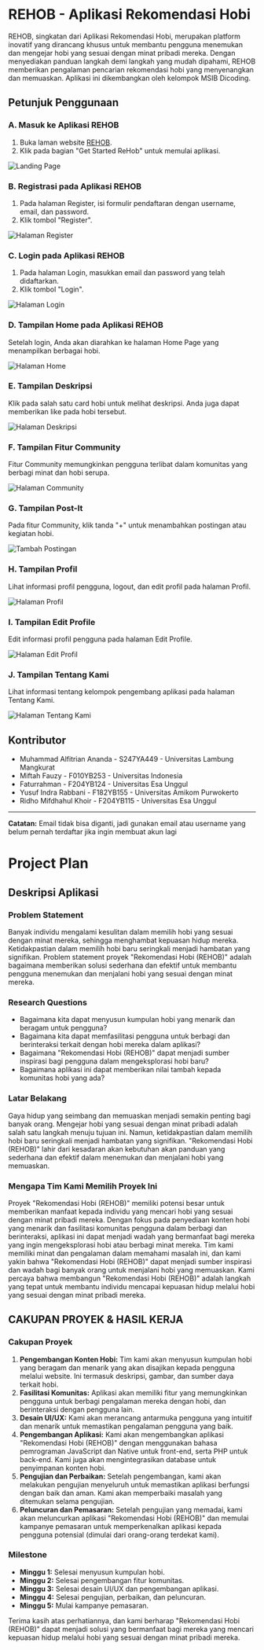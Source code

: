 ﻿# REHOB - Aplikasi Rekomendasi Hobi

REHOB, singkatan dari Aplikasi Rekomendasi Hobi, merupakan platform inovatif yang dirancang khusus untuk membantu pengguna menemukan dan mengejar hobi yang sesuai dengan minat pribadi mereka. Dengan menyediakan panduan langkah demi langkah yang mudah dipahami, REHOB memberikan pengalaman pencarian rekomendasi hobi yang menyenangkan dan memuaskan. Aplikasi ini dikembangkan oleh kelompok MSIB Dicoding.

## Petunjuk Penggunaan

### A. Masuk ke Aplikasi REHOB

1. Buka laman website [REHOB](https://rehob.000webhostapp.com).
2. Klik pada bagian "Get Started ReHob" untuk memulai aplikasi.

![Landing Page](screenshots/landing_page.png)

### B. Registrasi pada Aplikasi REHOB

1. Pada halaman Register, isi formulir pendaftaran dengan username, email, dan password.
2. Klik tombol "Register".

![Halaman Register](screenshots/register.png)

### C. Login pada Aplikasi REHOB

1. Pada halaman Login, masukkan email dan password yang telah didaftarkan.
2. Klik tombol "Login".

![Halaman Login](screenshots/login.png)

### D. Tampilan Home pada Aplikasi REHOB

Setelah login, Anda akan diarahkan ke halaman Home Page yang menampilkan berbagai hobi.

![Halaman Home](screenshots/home.png)

### E. Tampilan Deskripsi

Klik pada salah satu card hobi untuk melihat deskripsi. Anda juga dapat memberikan like pada hobi tersebut.

![Halaman Deskripsi](screenshots/deskripsi.png)

### F. Tampilan Fitur Community

Fitur Community memungkinkan pengguna terlibat dalam komunitas yang berbagi minat dan hobi serupa.

![Halaman Community](screenshots/community.png)

### G. Tampilan Post-It

Pada fitur Community, klik tanda "+" untuk menambahkan postingan atau kegiatan hobi.

![Tambah Postingan](screenshots/post_it.png)

### H. Tampilan Profil

Lihat informasi profil pengguna, logout, dan edit profil pada halaman Profil.

![Halaman Profil](screenshots/profil.png)

### I. Tampilan Edit Profile

Edit informasi profil pengguna pada halaman Edit Profile.

![Halaman Edit Profil](screenshots/edit_profil.png)

### J. Tampilan Tentang Kami

Lihat informasi tentang kelompok pengembang aplikasi pada halaman Tentang Kami.

![Halaman Tentang Kami](screenshots/tentang_kami.png)

## Kontributor

- Muhammad Alfitrian Ananda - S247YA449 - Universitas Lambung Mangkurat
- Miftah Fauzy - F010YB253 - Universitas Indonesia
- Faturrahman - F204YB124 - Universitas Esa Unggul
- Yusuf Indra Rabbani - F182YB155 - Universitas Amikom Purwokerto
- Ridho Mifdhahul Khoir - F204YB115 - Universitas Esa Unggul

---

**Catatan:** Email tidak bisa diganti, jadi gunakan email atau username yang belum pernah terdaftar jika ingin membuat akun lagi


# Project Plan

## Deskripsi Aplikasi

### Problem Statement
Banyak individu mengalami kesulitan dalam memilih hobi yang sesuai dengan minat mereka, sehingga menghambat kepuasan hidup mereka. Ketidakpastian dalam memilih hobi baru seringkali menjadi hambatan yang signifikan. Problem statement proyek "Rekomendasi Hobi (REHOB)" adalah bagaimana memberikan solusi sederhana dan efektif untuk membantu pengguna menemukan dan menjalani hobi yang sesuai dengan minat mereka.

### Research Questions
- Bagaimana kita dapat menyusun kumpulan hobi yang menarik dan beragam untuk pengguna?
- Bagaimana kita dapat memfasilitasi pengguna untuk berbagi dan berinteraksi terkait dengan hobi mereka dalam aplikasi?
- Bagaimana "Rekomendasi Hobi (REHOB)" dapat menjadi sumber inspirasi bagi pengguna dalam mengeksplorasi hobi baru?
- Bagaimana aplikasi ini dapat memberikan nilai tambah kepada komunitas hobi yang ada?

### Latar Belakang
Gaya hidup yang seimbang dan memuaskan menjadi semakin penting bagi banyak orang. Mengejar hobi yang sesuai dengan minat pribadi adalah salah satu langkah menuju tujuan ini. Namun, ketidakpastian dalam memilih hobi baru seringkali menjadi hambatan yang signifikan. "Rekomendasi Hobi (REHOB)" lahir dari kesadaran akan kebutuhan akan panduan yang sederhana dan efektif dalam menemukan dan menjalani hobi yang memuaskan.

### Mengapa Tim Kami Memilih Proyek Ini
Proyek "Rekomendasi Hobi (REHOB)" memiliki potensi besar untuk memberikan manfaat kepada individu yang mencari hobi yang sesuai dengan minat pribadi mereka. Dengan fokus pada penyediaan konten hobi yang menarik dan fasilitasi komunitas pengguna dalam berbagi dan berinteraksi, aplikasi ini dapat menjadi wadah yang bermanfaat bagi mereka yang ingin mengeksplorasi hobi atau berbagi minat mereka. Tim kami memiliki minat dan pengalaman dalam memahami masalah ini, dan kami yakin bahwa "Rekomendasi Hobi (REHOB)" dapat menjadi sumber inspirasi dan wadah bagi banyak orang untuk menjalani hobi yang memuaskan. Kami percaya bahwa membangun "Rekomendasi Hobi (REHOB)" adalah langkah yang tepat untuk membantu individu mencapai kepuasan hidup melalui hobi yang sesuai dengan minat pribadi mereka.

## CAKUPAN PROYEK & HASIL KERJA

### Cakupan Proyek
1. **Pengembangan Konten Hobi:** Tim kami akan menyusun kumpulan hobi yang beragam dan menarik yang akan disajikan kepada pengguna melalui website. Ini termasuk deskripsi, gambar, dan sumber daya terkait hobi.
2. **Fasilitasi Komunitas:** Aplikasi akan memiliki fitur yang memungkinkan pengguna untuk berbagi pengalaman mereka dengan hobi, dan berinteraksi dengan pengguna lain.
3. **Desain UI/UX:** Kami akan merancang antarmuka pengguna yang intuitif dan menarik untuk memastikan pengalaman pengguna yang baik.
4. **Pengembangan Aplikasi:** Kami akan mengembangkan aplikasi "Rekomendasi Hobi (REHOB)" dengan menggunakan bahasa pemrograman JavaScript dan Native untuk front-end, serta PHP untuk back-end. Kami juga akan mengintegrasikan database untuk penyimpanan konten hobi.
5. **Pengujian dan Perbaikan:** Setelah pengembangan, kami akan melakukan pengujian menyeluruh untuk memastikan aplikasi berfungsi dengan baik dan aman. Kami akan memperbaiki masalah yang ditemukan selama pengujian.
6. **Peluncuran dan Pemasaran:** Setelah pengujian yang memadai, kami akan meluncurkan aplikasi "Rekomendasi Hobi (REHOB)" dan memulai kampanye pemasaran untuk memperkenalkan aplikasi kepada pengguna potensial (dimulai dari orang-orang terdekat kami).

### Milestone
- **Minggu 1:** Selesai menyusun kumpulan hobi.
- **Minggu 2:** Selesai pengembangan fitur komunitas.
- **Minggu 3:** Selesai desain UI/UX dan pengembangan aplikasi.
- **Minggu 4:** Selesai pengujian, perbaikan, dan peluncuran.
- **Minggu 5:** Mulai kampanye pemasaran.

Terima kasih atas perhatiannya, dan kami berharap "Rekomendasi Hobi (REHOB)" dapat menjadi solusi yang bermanfaat bagi mereka yang mencari kepuasan hidup melalui hobi yang sesuai dengan minat pribadi mereka.
